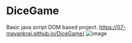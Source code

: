 # DiceGame
Basic java script DOM based project.
https://07-mayankraj.github.io/DiceGame/
![image](https://user-images.githubusercontent.com/87657007/172863229-6d5245a4-c3c4-4d7c-b3fc-a7d07a5ad2b7.png)
 
